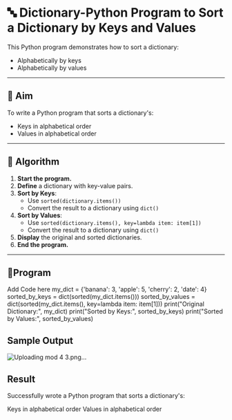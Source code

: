 # 🔤 Dictionary-Python Program to Sort a Dictionary by Keys and Values

This Python program demonstrates how to sort a dictionary:
- Alphabetically by keys
- Alphabetically by values

---

## 🎯 Aim

To write a Python program that sorts a dictionary's:
- Keys in alphabetical order
- Values in alphabetical order

---

## 🧠 Algorithm

1. **Start the program.**
2. **Define** a dictionary with key-value pairs.
3. **Sort by Keys**:
   - Use `sorted(dictionary.items())`
   - Convert the result to a dictionary using `dict()`
4. **Sort by Values**:
   - Use `sorted(dictionary.items(), key=lambda item: item[1])`
   - Convert the result to a dictionary using `dict()`
5. **Display** the original and sorted dictionaries.
6. **End the program.**

---

## 🧪Program
Add Code here
my_dict = {'banana': 3, 'apple': 5, 'cherry': 2, 'date': 4}
sorted_by_keys = dict(sorted(my_dict.items()))
sorted_by_values = dict(sorted(my_dict.items(), key=lambda item: item[1]))
print("Original Dictionary:", my_dict)
print("Sorted by Keys:", sorted_by_keys)
print("Sorted by Values:", sorted_by_values)

## Sample Output
![Uploading mod 4 3.png…]()

## Result
Successfully wrote a Python program that sorts a dictionary's:

Keys in alphabetical order
Values in alphabetical order

